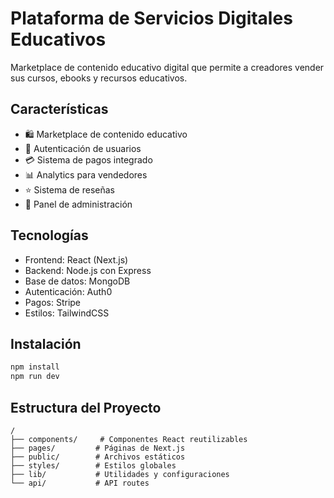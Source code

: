 # Plataforma de Servicios Digitales Educativos

Marketplace de contenido educativo digital que permite a creadores vender sus cursos, ebooks y recursos educativos.

## Características

- 🛍️ Marketplace de contenido educativo
- 👤 Autenticación de usuarios
- 💳 Sistema de pagos integrado
- 📊 Analytics para vendedores
- ⭐ Sistema de reseñas
- 🎯 Panel de administración

## Tecnologías

- Frontend: React (Next.js)
- Backend: Node.js con Express
- Base de datos: MongoDB
- Autenticación: Auth0
- Pagos: Stripe
- Estilos: TailwindCSS

## Instalación

```bash
npm install
npm run dev
```

## Estructura del Proyecto

```
/
├── components/     # Componentes React reutilizables
├── pages/         # Páginas de Next.js
├── public/        # Archivos estáticos
├── styles/        # Estilos globales
├── lib/           # Utilidades y configuraciones
└── api/           # API routes
```
